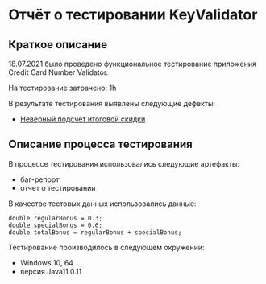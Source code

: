 # Отчёт о тестировании KeyValidator

## Краткое описание

18.07.2021  было проведено функциональное тестирование приложения Credit Card Number Validator.

На тестирование затрачено: 1h

В результате тестирования выявлены следующие дефекты:
* [Неверный подсчет итоговой скидки](https://github.com/lakkikot/java1.2-2/issues/1)


## Описание процесса тестирования

В процессе тестирования использовались следующие артефакты:
* баг-репорт
* отчет о тестировании


В качестве тестовых данных использовались данные:

    double regularBonus = 0.3;
    double specialBonus = 0.6;
    double totalBonus = regularBonus + specialBonus;

Тестирование производилось в следующем окружении:
* Windows 10, 64
* версия Java11.0.11